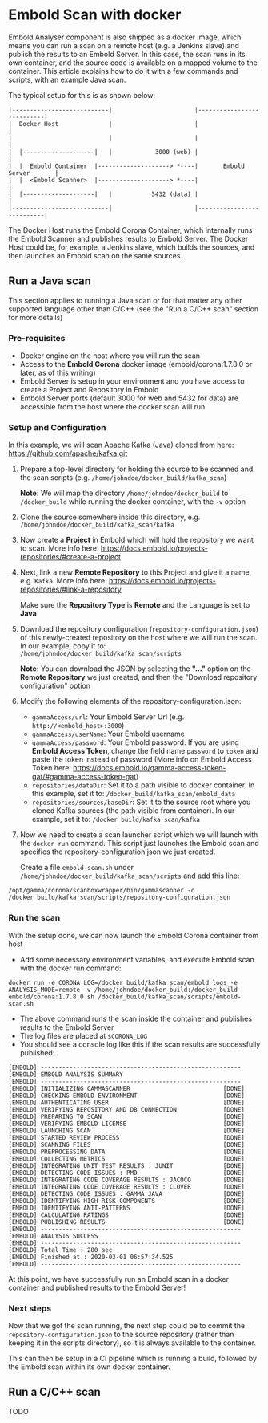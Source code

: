 # Embold Scan with docker
Embold Analyser component is also shipped as a docker image, which means you can run a scan on a remote host (e.g. a Jenkins slave) and publish the results to an Embold Server. In this case, the scan runs in its own container, and the source code is available on a mapped volume to the container.
This article explains how to do it with a few commands and scripts, with an example Java scan.

The typical setup for this is as shown below:

```console
|---------------------------|                       |---------------------------|
|  Docker Host              |                       |                           |
|                           |                       |                           |
|  |--------------------|   |            3000 (web) |                           |
|  |  Embold Container  |--------------------> *----|       Embold Server       |
|  |  <Embold Scanner>  |--------------------> *----|                           |
|  |--------------------|   |           5432 (data) |                           |
|---------------------------|                       |---------------------------|
```

The Docker Host runs the Embold Corona Container, which internally runs the Embold Scanner and publishes results to Embold Server. The Docker Host could be, for example, a Jenkins slave, which builds the sources, and then launches an Embold scan on the same sources. 

## Run a Java scan
This section applies to running a Java scan or for that matter any other supported language other than C/C++ (see the "Run a C/C++ scan" section  for more details)

### Pre-requisites
- Docker engine on the host where you will run the scan
- Access to the **Embold Corona** docker image (embold/corona:1.7.8.0 or later, as of this writing)
- Embold Server is setup in your environment and you have access to create a Project and Repository in Embold
- Embold Server ports (default 3000 for web and 5432 for data) are accessible from the host where the docker scan will run

### Setup and Configuration
In this example, we will scan Apache Kafka (Java) cloned from here: <https://github.com/apache/kafka.git>
1. Prepare a top-level directory for holding the source to be scanned and the scan scripts (e.g. `/home/johndoe/docker_build/kafka_scan`)

    **Note:** We will map the directory `/home/johndoe/docker_build` to `/docker_build` while running the docker container, with the `-v` option
2. Clone the source somewhere inside this directory, e.g. `/home/johndoe/docker_build/kafka_scan/kafka`
3. Now create a **Project** in Embold which will hold the repository we want to scan. More info here: <https://docs.embold.io/projects-repositories/#create-a-project>
4. Next, link a new **Remote Repository** to this Project and give it a name, e.g. `Kafka`. More info here: <https://docs.embold.io/projects-repositories/#link-a-repository>
    
    Make sure the **Repository Type** is **Remote** and the Language is set to **Java**
5. Download the repository configuration (`repository-configuration.json`) of this newly-created repository on the host where we will run the scan. In our example, copy it to: `/home/johndoe/docker_build/kafka_scan/scripts`

    **Note:** You can download the JSON by selecting the **"..."** option on the **Remote Repository** we just created, and then the "Download repository configuration" option
6. Modify the following elements of the repository-configuration.json:
    - `gammaAccess/url`: Your Embold Server Url (e.g. `http://<embold_host>:3000`)
    - `gammaAccess/userName`: Your Embold username
    - `gammaAccess/password`: Your Embold password. If you are using **Embold Access Token**, change the field name `password` to `token` and paste the token instead of password (More info on Embold Access Token here: <https://docs.embold.io/gamma-access-token-gat/#gamma-access-token-gat>)
    - `repositories/dataDir`: Set it to a path visible to docker container. In this example, set it to: `/docker_build/kafka_scan/embold_data`
    - `repositories/sources/baseDir`: Set it to the source root where you cloned Kafka sources (the path visible from container). In our example, set it to: 
`/docker_build/kafka_scan/kafka`
7. Now we need to create a scan launcher script which we will launch with the `docker run` command. This script just launches the Embold scan and specifies the repository-configuration.json we just created.

    Create a file `embold-scan.sh` under `/home/johndoe/docker_build/kafka_scan/scripts` and add this line:

```shell
/opt/gamma/corona/scanboxwrapper/bin/gammascanner -c /docker_build/kafka_scan/scripts/repository-configuration.json
```
### Run the scan
With the setup done, we can now launch the Embold Corona container from host
- Add some necessary environment variables, and execute Embold scan with the docker run command:

```shell
docker run -e CORONA_LOG=/docker_build/kafka_scan/embold_logs -e ANALYSIS_MODE=remote -v /home/johndoe/docker_build:/docker_build embold/corona:1.7.8.0 sh /docker_build/kafka_scan/scripts/embold-scan.sh
```

- The above command runs the scan inside the container and publishes results to the Embold Server
- The log files are placed at `$CORONA_LOG`
- You should see a console log like this if the scan results are successfully published:

```console
[EMBOLD] --------------------------------------------------------
[EMBOLD] EMBOLD ANALYSIS SUMMARY                           
[EMBOLD] --------------------------------------------------------
[EMBOLD] INITIALIZING GAMMASCANNER                         	[DONE]
[EMBOLD] CHECKING EMBOLD ENVIRONMENT                       	[DONE]
[EMBOLD] AUTHENTICATING USER                               	[DONE]
[EMBOLD] VERIFYING REPOSITORY AND DB CONNECTION            	[DONE]
[EMBOLD] PREPARING TO SCAN                                 	[DONE]
[EMBOLD] VERIFYING EMBOLD LICENSE                          	[DONE]
[EMBOLD] LAUNCHING SCAN                                    	[DONE]
[EMBOLD] STARTED REVIEW PROCESS                            	[DONE]
[EMBOLD] SCANNING FILES                                    	[DONE]
[EMBOLD] PREPROCESSING DATA                                	[DONE]
[EMBOLD] COLLECTING METRICS                                	[DONE]
[EMBOLD] INTEGRATING UNIT TEST RESULTS : JUNIT             	[DONE]
[EMBOLD] DETECTING CODE ISSUES : PMD                       	[DONE]
[EMBOLD] INTEGRATING CODE COVERAGE RESULTS : JACOCO        	[DONE]
[EMBOLD] INTEGRATING CODE COVERAGE RESULTS : CLOVER        	[DONE]
[EMBOLD] DETECTING CODE ISSUES : GAMMA_JAVA                	[DONE]
[EMBOLD] IDENTIFYING HIGH RISK COMPONENTS                  	[DONE]
[EMBOLD] IDENTIFYING ANTI-PATTERNS                         	[DONE]
[EMBOLD] CALCULATING RATINGS                               	[DONE]
[EMBOLD] PUBLISHING RESULTS                                	[DONE]
[EMBOLD] --------------------------------------------------------
[EMBOLD] ANALYSIS SUCCESS                                  
[EMBOLD] --------------------------------------------------------
[EMBOLD] Total Time : 280 sec                              
[EMBOLD] Finished at : 2020-03-01 06:57:34.525             
[EMBOLD] --------------------------------------------------------
```

At this point, we have successfully run an Embold scan in a docker container and published results to the Embold Server!

### Next steps

Now that we got the scan running, the next step could be to commit the `repository-configuration.json` to the source repository (rather than keeping it in the scripts directory), so it is always available to the container.

This can then be setup in a CI pipeline which is running a build, followed by the Embold scan within its own docker container.

## Run a C/C++ scan
TODO




